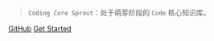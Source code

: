 > `Coding Core Sprout`：处于萌芽阶段的 `Code` 核心知识库。

[GitHub](https://github.com/hanxuanliang/HCCSprout/)
[Get Started](#HCCSprout)
